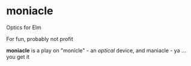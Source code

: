 # moniacle
Optics for Elm

For fun, probably not profit

**moniacle** is a play on "monicle" - an *optical* device, and maniacle - ya ... you get it

